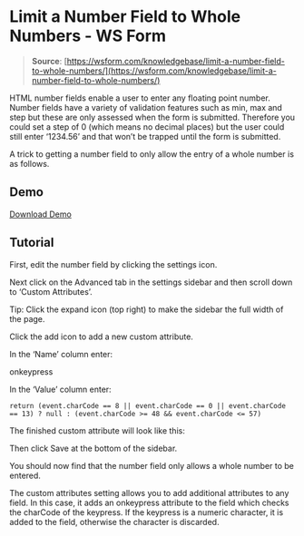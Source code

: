 # Limit a Number Field to Whole Numbers - WS Form

> **Source**: [https://wsform.com/knowledgebase/limit-a-number-field-to-whole-numbers/](https://wsform.com/knowledgebase/limit-a-number-field-to-whole-numbers/)


HTML number fields enable a user to enter any floating point number. Number fields have a variety of validation features such as min, max and step but these are only assessed when the form is submitted. Therefore you could set a step of 0 (which means no decimal places) but the user could still enter ‘1234.56’ and that won’t be trapped until the form is submitted.

A trick to getting a number field to only allow the entry of a whole number is as follows.

## Demo

[Download Demo](https://wsform.com/plugin-support/form-download.php?id=13666)
## Tutorial

First, edit the number field by clicking the settings icon.

Next click on the Advanced tab in the settings sidebar and then scroll down to ‘Custom Attributes’.

Tip: Click the expand  icon (top right) to make the sidebar the full width of the page.

Click the add  icon to add a new custom attribute.

In the ‘Name’ column enter:

onkeypress

In the ‘Value’ column enter:

```
return (event.charCode == 8 || event.charCode == 0 || event.charCode == 13) ? null : (event.charCode >= 48 && event.charCode <= 57)
```

The finished custom attribute will look like this:

Then click Save at the bottom of the sidebar.

You should now find that the number field only allows a whole number to be entered.

The custom attributes setting allows you to add additional attributes to any field. In this case, it adds an onkeypress attribute to the field which checks the charCode of the keypress. If the keypress is a numeric character, it is added to the field, otherwise the character is discarded.
